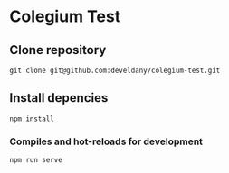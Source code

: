 # Colegium Test

## Clone repository
```
git clone git@github.com:develdany/colegium-test.git
```

## Install depencies
```
npm install
```

### Compiles and hot-reloads for development
```
npm run serve
```
